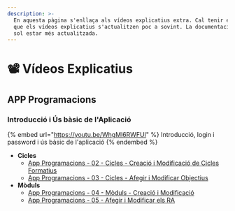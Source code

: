 ```yaml
---
description: >-
  En aquesta pàgina s'enllaça als vídeos explicatius extra. Cal tenir en compte
  que els vídeos explicatius s'actualitzen poc a sovint. La documentació escrita
  sol estar més actualitzada.
---
```


# 📽️ Vídeos Explicatius

## APP Programacions&#x20;

### Introducció i Ús bàsic de l'Aplicació

{% embed url="https://youtu.be/WhgMl6RWFUI" %}
Introducció, login i password i ús bàsic de l'aplicació
{% endembed %}

* **Cicles**
  * [App Programacions - 02 - Cicles - Creació i Modificació de Cicles Formatius](https://gvaedu.sharepoint.com/:v:/s/Section\_03012165-C2-APP-PROGRAMACIPERCOMPETNCIES/EY5c\_5pzdLBPvzCip840moABPFDHSlc85zmfslSficWyRg?e=xgk8ov)
  * [App Programacions - 03 - Cicles - Afegir i Modificar Objectius](https://gvaedu.sharepoint.com/:v:/s/Section\_03012165-C2-APP-PROGRAMACIPERCOMPETNCIES/EQ2xZ-JAOUNMradymVIIv-cBT0e4qSDCJDPJsMsNYe5WPg?e=tQWscf)
* **Mòduls**
  * [App Programacions - 04 - Mòduls - Creació i Modificació](https://gvaedu.sharepoint.com/:v:/s/Section\_03012165-C2-APP-PROGRAMACIPERCOMPETNCIES/EdsaNMec4dxPmdRUKIKkHNAB23CT2CTIxLYNm4zX3eLZVQ?e=SnZIIC)
  * [App Programacions - 05 - Afegir i Modificar els RA](https://gvaedu.sharepoint.com/:v:/s/Section\_03012165-C2-APP-PROGRAMACIPERCOMPETNCIES/ETNUptG3HSBErKhEGZIniisBdViz\_nEZfnDi3zuN4dyTzA?e=czFN5W)


